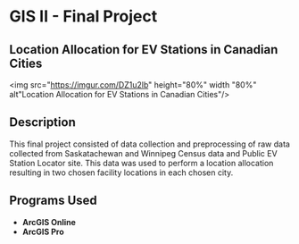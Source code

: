 <h1>GIS II - Final Project </h1>

<h2> Location Allocation for EV Stations in Canadian Cities </h2>

 <img src="https://imgur.com/DZ1u2lb" height="80%" width "80%" alt"Location Allocation for EV Stations in Canadian Cities"/>

<h2>Description</h2>
This final project consisted of data collection and preprocessing of raw data collected from Saskatachewan and Winnipeg Census data and Public EV Station Locator site. This data was used to perform a location allocation resulting in two chosen facility locations in each chosen city. 
<br />


<h2> Programs Used </h2>

- <b>ArcGIS Online</b> 
- <b>ArcGIS Pro</b>
